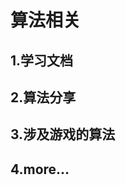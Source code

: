 <!DOCTYPE html> <html lang="zh"><body><h1 id="h1-u7B97u6CD5u76F8u5173"><a name="游戏引擎" class="reference-link"></a><span class="header-link octicon octicon-link"></span>算法相关</h1><h2 id="h2-1-"><a name="1.学习文档" class="reference-link"></a><span class="header-link octicon octicon-link"></span>1.学习文档</h2><h2 id="h2-2-"><a name="2.算法分享" class="reference-link"></a><span class="header-link octicon octicon-link"></span>2.算法分享</h2><h2 id="h2-3-"><a name="3.涉及游戏的算法" class="reference-link"></a><span class="header-link octicon octicon-link"></span>3.涉及游戏的算法</h2><h2 id="h2-4-more-"><a name="4.more…" class="reference-link"></a><span class="header-link octicon octicon-link"></span>4.more…</h2></body> </html>
